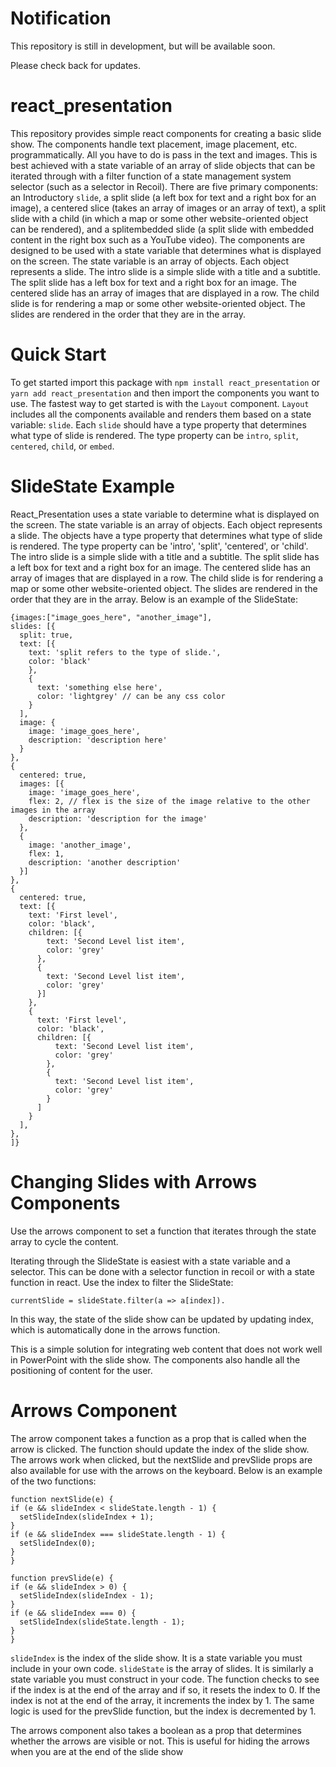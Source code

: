 # Notification
This repository is still in development, but will be available soon. 

Please check back for updates.
# react_presentation

This repository provides simple react components for creating a basic slide show. The components handle text placement, image placement, etc. programmatically. All you have to do is pass in the text and images. This is best achieved with a state variable of an array of slide objects that can be iterated through with a filter function of a state management system selector (such as a selector in Recoil). There are five primary components: an Introductory `slide`, a split slide (a left box for text and a right box for an image), a centered slice (takes an array of images or an array of text), a split slide with a child (in which a map or some other website-oriented object can be rendered), and a splitembedded slide (a split slide with embedded content in the right box such as a YouTube video). The components are designed to be used with a state variable that determines what is displayed on the screen. The state variable is an array of objects. Each object represents a slide. The intro slide is a simple slide with a title and a subtitle. The split slide has a left box for text and a right box for an image. The centered slide has an array of images that are displayed in a row. The child slide is for rendering a map or some other website-oriented object. The slides are rendered in the order that they are in the array. 

# Quick Start
To get started import this package with `npm install react_presentation` or `yarn add react_presentation` and then import the components you want to use. The fastest way to get started is with the `Layout` component. `Layout` includes all the components available and renders them based on a state variable: `slide`. Each `slide` should have a type property that determines what type of slide is rendered. The type property can be `intro`, `split`, `centered`, `child`, or `embed`.

# SlideState Example

React_Presentation uses a state variable to determine what is displayed on the screen. The state variable is an array of objects. Each object represents a slide. The objects have a type property that determines what type of slide is rendered. The type property can be 'intro', 'split', 'centered', or 'child'. The intro slide is a simple slide with a title and a subtitle. The split slide has a left box for text and a right box for an image. The centered slide has an array of images that are displayed in a row. The child slide is for rendering a map or some other website-oriented object. The slides are rendered in the order that they are in the array. Below is an example of the SlideState:

```
{images:["image_goes_here", "another_image"],
slides: [{
  split: true,
  text: [{
    text: 'split refers to the type of slide.',
    color: 'black'
    },
    {
      text: 'something else here',
      color: 'lightgrey' // can be any css color
    }
  ],
  image: {
    image: 'image_goes_here',
    description: 'description here'
  }
},
{
  centered: true,
  images: [{
    image: 'image_goes_here',
    flex: 2, // flex is the size of the image relative to the other images in the array
    description: 'description for the image'
  },
  {
    image: 'another_image',
    flex: 1,
    description: 'another description'
  }]
},
{
  centered: true,
  text: [{
    text: 'First level', 
    color: 'black',
    children: [{
        text: 'Second Level list item', 
        color: 'grey'
      },
      {
        text: 'Second Level list item', 
        color: 'grey'
      }]
    },
    {
      text: 'First level', 
      color: 'black',
      children: [{
          text: 'Second Level list item', 
          color: 'grey'
        },
        {
          text: 'Second Level list item', 
          color: 'grey'
        }
      ]
    }
  ],
},
]}
```
# Changing Slides with Arrows Components
Use the arrows component to set a function that iterates through the state array to cycle the content.

Iterating through the SlideState is easiest with a state variable and a selector. This can be done with a selector function in recoil or with a state function in react. Use the index to filter the SlideState: 
```
currentSlide = slideState.filter(a => a[index]). 
```
In this way, the state of the slide show can be updated by updating index, which is automatically done in the arrows function.

This is a simple solution for integrating web content that does not work well in PowerPoint with the slide show. The components also handle all the positioning of content for the user.

# Arrows Component

The arrow component takes a function as a prop that is called when the arrow is clicked. The function should update the index of the slide show. The arrows work when clicked, but the nextSlide and prevSlide props are also available for use with the arrows on the keyboard. Below is an example of the two functions:
  
  ```
function nextSlide(e) {
  if (e && slideIndex < slideState.length - 1) {
    setSlideIndex(slideIndex + 1);
  }
  if (e && slideIndex === slideState.length - 1) {
    setSlideIndex(0);
  }
}

function prevSlide(e) {
  if (e && slideIndex > 0) {
    setSlideIndex(slideIndex - 1);
  }
  if (e && slideIndex === 0) {
    setSlideIndex(slideState.length - 1);
  }
}
```
`slideIndex` is the index of the slide show. It is a state variable you must include in your own code. `slideState` is the array of slides. It is similarly a state variable you must construct in your code. The function checks to see if the index is at the end of the array and if so, it resets the index to 0. If the index is not at the end of the array, it increments the index by 1. The same logic is used for the prevSlide function, but the index is decremented by 1.

The arrows component also takes a boolean as a prop that determines whether the arrows are visible or not. This is useful for hiding the arrows when you are at the end of the slide show
